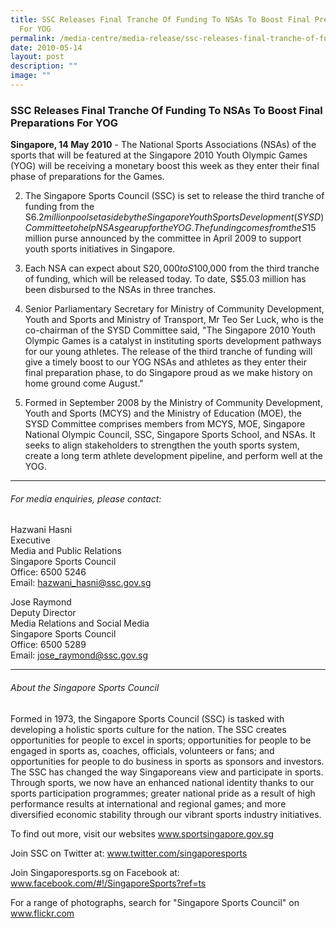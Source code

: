 ```yaml
---
title: SSC Releases Final Tranche Of Funding To NSAs To Boost Final Preparations
  For YOG
permalink: /media-centre/media-release/ssc-releases-final-tranche-of-funding-to-nsas-to-boost-final-preparation/
date: 2010-05-14
layout: post
description: ""
image: ""
---
```

### **SSC Releases Final Tranche Of Funding To NSAs To Boost Final Preparations For YOG**

**Singapore, 14 May 2010** - The National Sports Associations (NSAs) of the sports that will be featured at the Singapore 2010 Youth Olympic Games (YOG) will be receiving a monetary boost this week as they enter their final phase of preparations for the Games.

2. The Singapore Sports Council (SSC) is set to release the third tranche of funding from the S$6.2 million pool set aside by the Singapore Youth Sports Development (SYSD) Committee to help NSAs gear up for the YOG. The funding comes from the S$15 million purse announced by the committee in April 2009 to support youth sports initiatives in Singapore.

3. Each NSA can expect about S$20,000 to S$100,000 from the third tranche of funding, which will be released today. To date, S$5.03 million has been disbursed to the NSAs in three tranches.

4. Senior Parliamentary Secretary for Ministry of Community Development, Youth and Sports and Ministry of Transport, Mr Teo Ser Luck, who is the co-chairman of the SYSD Committee said, "The Singapore 2010 Youth Olympic Games is a catalyst in instituting sports development pathways for our young athletes. The release of the third tranche of funding will give a timely boost to our YOG NSAs and athletes as they enter their final preparation phase, to do Singapore proud as we make history on home ground come August."

5. Formed in September 2008 by the Ministry of Community Development, Youth and Sports (MCYS) and the Ministry of Education (MOE), the SYSD Committee comprises members from MCYS, MOE, Singapore National Olympic Council, SSC, Singapore Sports School, and NSAs. It seeks to align stakeholders to strengthen the youth sports system, create a long term athlete development pipeline, and perform well at the YOG.

---

###### For media enquiries, please contact:

Hazwani Hasni<br>
Executive<br>
Media and Public Relations<br>
Singapore Sports Council<br>
Office: 6500 5246<br>
Email: [hazwani_hasni@ssc.gov.sg](mailto:hazwani_hasni@ssc.gov.sg)

Jose Raymond<br>
Deputy Director<br>
Media Relations and Social Media<br>
Singapore Sports Council<br>
Office: 6500 5289<br>
Email: [jose_raymond@ssc.gov.sg](mailto:jose_raymond@ssc.gov.sg)

---

###### About the Singapore Sports Council
Formed in 1973, the Singapore Sports Council (SSC) is tasked with developing a holistic sports culture for the nation. The SSC creates opportunities for people to excel in sports; opportunities for people to be engaged in sports as, coaches, officials, volunteers or fans; and opportunities for people to do business in sports as sponsors and investors. The SSC has changed the way Singaporeans view and participate in sports. Through sports, we now have an enhanced national identity thanks to our sports participation programmes; greater national pride as a result of high performance results at international and regional games; and more diversified economic stability through our vibrant sports industry initiatives.

To find out more, visit our websites www.sportsingapore.gov.sg

Join SSC on Twitter at: www.twitter.com/singaporesports

Join Singaporesports.sg on Facebook at: www.facebook.com/#!/SingaporeSports?ref=ts

For a range of photographs, search for "Singapore Sports Council" on www.flickr.com
